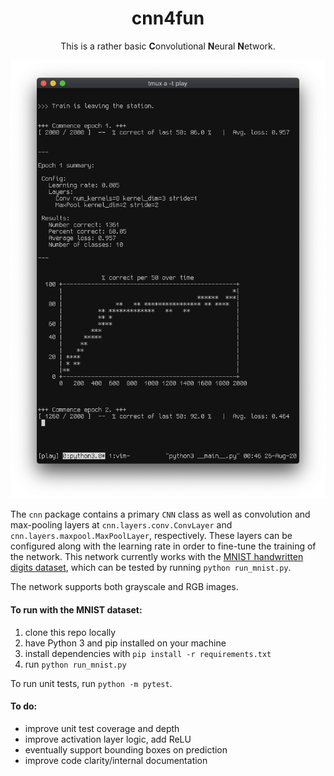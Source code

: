 <div align="center">
  <h1>cnn4fun</h1>
  <p>This is a rather basic <b>C</b>onvolutional <b>N</b>eural <b>N</b>etwork.</p>
</div>

<div align="center">
  <img src="https://github.com/jaredgorski/cnn4fun/raw/master/.media/screenshot.png" width="600" />
</div>

The `cnn` package contains a primary `CNN` class as well as convolution and max-pooling layers at `cnn.layers.conv.ConvLayer` and `cnn.layers.maxpool.MaxPoolLayer`, respectively. These layers can be configured along with the learning rate in order to fine-tune the training of the network. This network currently works with the [MNIST handwritten digits dataset](http://yann.lecun.com/exdb/mnist/), which can be tested by running `python run_mnist.py`.

The network supports both grayscale and RGB images.

#### To run with the MNIST dataset:
1. clone this repo locally
2. have Python 3 and pip installed on your machine
3. install dependencies with `pip install -r requirements.txt`
4. run `python run_mnist.py`

To run unit tests, run `python -m pytest`.

#### To do:
- improve unit test coverage and depth
- improve activation layer logic, add ReLU
- eventually support bounding boxes on prediction
- improve code clarity/internal documentation
